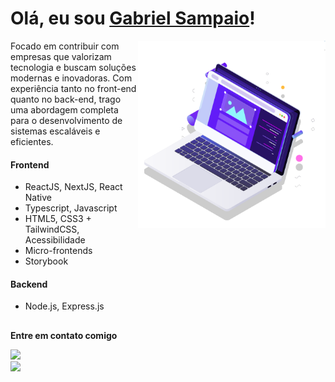 # Olá, eu sou <a href="https://www.linkedin.com/in/gabrielsampaiolimadearaujo/">Gabriel Sampaio</a>!

<img src="pc.svg" min-width="300px" max-width="300px" width="300px" align="right" alt="Computador">

<p align="left"> 
  Focado em contribuir com empresas que valorizam tecnologia e buscam soluções modernas e inovadoras. Com experiência tanto no front-end quanto no back-end, trago uma abordagem completa para o desenvolvimento de sistemas escaláveis e eficientes.
</p>

#### Frontend  
- ReactJS, NextJS, React Native  
- Typescript, Javascript  
- HTML5, CSS3 + TailwindCSS, Acessibilidade  
- Micro-frontends
- Storybook

#### Backend  
- Node.js, Express.js  

##
<p align="left">
  <strong>Entre em contato comigo</strong>
</p>

<div align="left"> 
  <a href="https://www.linkedin.com/in/gabrielsampaiolimadearaujo/" target="_blank">
    <img src="https://img.shields.io/badge/-LinkedIn-%230077B5?style=for-the-badge&logo=linkedin&logoColor=white" target="_blank">
  </a>
</div>

<div align="left"> 
  <a href="mailto:gabrielsampaiolima@outlook.com" target="_blank">
    <img src="https://img.shields.io/badge/-Outlook-%230077B5?style=for-the-badge&logo=microsoft-outlook&logoColor=white" target="_blank">
  </a>
</div>

